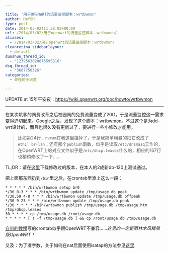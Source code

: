 ```yaml
---

title: '用于OPENWRT的流量监控脚本：wrtbwmon'
author: HeYSH
type: post
date: 2014-03-02T11:38:02+00:00
url: /2014/03/02/用于openwrt的流量监控脚本：wrtbwmon/
aliases:
  - /2014/03/02/用于openwrt的流量监控脚本：wrtbwmon/
cleanretina_sidebarlayout:
  - default
duoshuo_thread_id:
  - "1239563020875595816"
dsq_thread_id:
  - "3667750326"
categories:
  - 奇怪的小玩意

---
```

UPDATE at 15年平安夜：<https://wiki.openwrt.org/doc/howto/wrtbwmon>

------------------------------------------------------------------------

在某次坑爹的网费改革之后校园网的免费流量变成了20G，于是流量监控这一需求变得迫切起来。Google之后，发现了这个脚本：[wrtbwmon](http://code.google.com/p/wrtbwmon/)。不过这个是为dd-wrt设计的，而且也很久没有更新过了，要进行一些小修改才能用。


> 比如第24行，`nvram`在我这里挂掉了，于是我简单粗暴的把它改成了`eth1``br-lan`；还有那个`publish`函数，似乎是读取`/etc/dnsmasq`工作的，在OpenWRT上的对应文件似乎是`/etc/dhcp.leases`什么的，相应的167行也稍稍修改了一下……

TL;DR：请在[这里](https://gist.github.com/heyeshuang/9305089)下载修改过的版本，在本人的2成新db-120上测试通过。

把上面那东西扔到`/bin`里之后，在crontab里添上这么一段：

    * * * * * /bin/wrtbwmon setup br0
    */30 0-3 * * * /bin/wrtbwmon update /tmp/usage.db peak
    */30,59 4-8 * * * /bin/wrtbwmon update /tmp/usage.db offpeak
    */30 9-23 * * * /bin/wrtbwmon update /tmp/usage.db peak
    */30 * * * * /bin/wrtbwmon publish /tmp/usage.db /tmp/usage.htm /tmp/dhcp.leases
    30 * * * * cp /tmp/usage.db /root/usage.db
    * * * * * [ ! -f /tmp/usage.db ] && cp /root/usage.db /tmp/usage.db

[自带的教程](http://code.google.com/p/wrtbwmon/wiki/Deploying)写的crontab似乎跟OpenWRT不兼容……*这里的一定是雨林木风精简版OpenWRT！*

又及：为了凑字数，关于如何在nat后面使用isatap的方法参见[这里](http://wiki.tuna.tsinghua.edu.cn/IsatapBehindNat)
